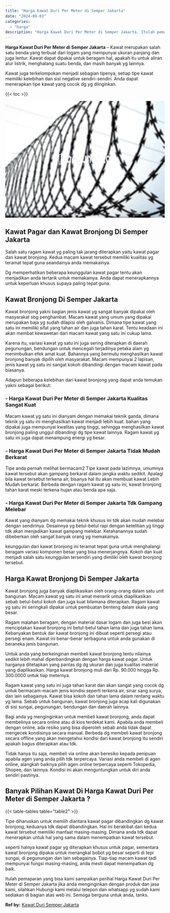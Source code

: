 ```yaml
---
title: "Harga Kawat Duri Per Meter di Semper Jakarta"
date: "2024-09-03"
categories: 
  - "harga"
description: "Harga Kawat Duri Per Meter di Semper Jakarta. Itulah pemaparan yang bisa kami sampaikan perihal Harga Kawat Duri Per Meter di Semper Jakarta jika anda mengin..."
---
```


**Harga Kawat Duri Per Meter di Semper Jakarta** – Kawat merupakan salah satu benda yang terbuat dari logam yang mempunyai ukuran panjang dan juga lentur. Kawat dapat dipakai untuk beragam hal, apakah itu untuk aliran alur listrik, menghalang suatu benda, dan masih banyak yg lainnya.

Kawat juga terkelompokan menjadi sebagian tipenya, setiap tipe kawat memiliki kelebihan dan sisi negative sendiri-sendiri. Anda dapat menerapkan tipe kawat yang cocok dg yg diinginkan.

{{< toc >}}

![Harga Kawat Duri Per Meter di Semper Jakarta](/images/jual-kawat-murah44.png)

## Kawat Pagar dan Kawat Bronjong Di Semper Jakarta

Salah satu ragam kawat yg paling tak jarang diterapkan yaitu kawat pagar dan kawat bronjong. Kedua macam kawat tersebut memiliki kualitas yg teramat tepat guna seandainya anda memakainya.

Dg memperhatikan beberapa keunggulan kawat pagar tentu akan menjadikan anda tertarik untuk memakainya. Anda dapat menerapkannya untuk keperluan khusus supaya paling tepat guna.

## Kawat Bronjong Di Semper Jakarta

Kawat bronjong yakni bagian jenis kawat yg sangat banyak dipakai oleh masyarakat sbg penghambat. Macam kawat yang umum yang dipakai merupakan baja yg sudah dilapisi oleh galvanis. Dimana tipe kawat yang satu ini memiliki sifat yang tahan air dan juga tahan karat. Tentu keadaan ini akan membat kewawetan dari macam kawat yang satu ini cukup lama.

Karena itu, variasi kawat yg satu ini juga sering diterapkan di daerah pegunungan, bendungan untuk mencegah terjadinya petaka alam yg menimbulkan efek amat kuat. Bahannya yang bermutu menghasilkan kawat bronjong banyak dipilih oleh masyarakat. Macam mempunyai 2 lapisan, jenis kawat yg satu ini sangat kokoh dibandingi dengan macam kawat pada biasanya.

Adapun beberapa kelebihan dari kawat bronjong yang dapat anda temukan yakni sebagai berikut:

### \- Harga Kawat Duri Per Meter di Semper Jakarta Kualitas Sangat Kuat

Macam kawat yg satu ini dianyam dengan memakai teknik ganda, dimana teknik yg satu ini menghasilkan kawat menjadi lebih kuat. bahan yang dipakai juga mempunyai kwalitas yang tinggi, sehingga menghasilkan kawat bronjong paling unggul dibandingi dg tipe kawat lainnya. Ragam kawat yg satu ini juga dapat menampung energi yg besar.

### \- Harga Kawat Duri Per Meter di Semper Jakarta Tidak Mudah Berkarat

Tipe anda pernah melihat bermacam2 Tipe kawat pada lazimnya, umumnya kawat tersebut akan gampang berkarat dalam jangka waktu sedikit. Apalagi bila kawat tersebut terkena air, bisanya hal itu akan membuat kawat Lebih Mudah berkarat. Berbeda dengan ragam kawat yg satu ini, kawat bronjong tahan karat meski terkena hujan atau benda apa saja.

### \- Harga Kawat Duri Per Meter di Semper Jakarta Tdk Gampang Melebar

Kawat yang dianyam dg memakai teknik khusus ini tdk akan mudah melebar dengan sendirinya. Desainnya yg betul-betul rapi dengan ketelitian yg tinggi tdk akan menjadikan kawat gampang melebar. Ketahanannya sudah dibeberkan oleh sangat banyak orang yg memakainya.

keunggulan dari kawat bronjong ini teramat tepat guna untuk menghalangi beragam variasi komponen besar yang bisa menerjangnya. Kokoh dan kuat menjadi salah satu keunggulan tersendiri yang dimiliki oleh kawat bronjong tersebut.

## Harga Kawat Bronjong Di Semper Jakarta

Kawat bronjong juga banyak diaplikasikan oleh orang-orang dalam satu unit bangunan. Macam kawat yg satu ini amat menarik untuk diaplikasikan sebab betul-betul kokoh dan juga kuat bilamana diterapkan. Ragam kawat yg satu ini seringkali dipakai untuk pembuatan benteng dalam skala yang besar.

Ragam malahan beragam, dengan material dasar logam dan juga besi akan menciptakan kawat bronjong ini betul-betul tahan lama dan juga tahan lama. Kebanyakan bentuk dar kawat bronjong ini dibuat seperti persegi atau persegi enam. Kawat ini benar-benar serbaguna untuk anda gunakan di beraneka jenis bangunan.

Untuk anda yang berkeinginan membeli kawat bronjong tentu nilainya sedikit lebih mahal diperbandingkan dengan harga kawat pagar. Untuk harganya ditetapkan yang pantas dg dg ukuran dan juga kualitas material yang diaplikasikan. Harga kawat bronjong muli dari Rp. 90.000 hingga Rp. 300.0000 untuk tiap meternya.

Ragam kawat yang satu ini juga tahan karat dan akan sangat yang cocok dg untuk bermacam-macam jenis kondisi seperti terkena air, sinar sang surya, dan lain sebagainya. Kawat bisa kokoh dan tahan lama dalam rentang waktu yg lama. Sebab untuk bangunan, kawat bronjong juga acap kali digunakan di sisi sungai, pegunungan, bendungan dan daerah lainnya.

Bagi anda yg menginginkan untuk membeli kawat bronjong, anda dapat membelinya secara online atau di kios terdekat kami. Apabila anda membeli dengan online, ada resiko yang bisa diperoleh sebab anda tidak dapat mengecek kondisinya secara manual. Berbeda dg membeli kawat bronjong secara offline yang akan mengetahui kondisi dari kawat bronjong itu sendiri apakah bagus diterapkan atau tdk.

Tidak hanya itu saja, membeli via online akan beresiko kepada penipuan apabila agen yang anda pilih tdk terpercaya. Variasi anda membeli di agen online, alangkah baiknya pilih agen online terpercaya seperti Tokopedia, Shopee, dan lainnya. Kondisi ini akan menguntungkan untuk diri anda sendiri pastinya.

## Banyak Pilihan Kawat Di Harga Kawat Duri Per Meter di Semper Jakarta ?

{{< table-tables table="table2" >}}

Tipe diharuskan untuk memlih diantara kawat pagar dibandingkan dg kawat bronjong, keduanya tdk dapat dibandingkan. Hal ini berakibat dari kedua kawat tersebut memiliki manfaat masing-masing. Dimana anda tdk dapat menerapkan untuk hal yang sama dalam menempatkan kawat tersebut.

seperti halnya kawat pagar yg diterapkan khusus untuk pagar, sementara kawat bronjong dipakai untuk menangkal bobot yg besar seperti di tepi sungai, di pegunungan dan lain sebagainya. Tiap-tiap macam kawat tadi mempunyai fungsi masing-masing, anda mesti dapat menempatkan dg baik.

Itulah pemaparan yang bisa kami sampaikan perihal Harga Kawat Duri Per Meter di Semper Jakarta jika anda menginginkan dengan produk dan jasa kami, silahkan Hubungi kami melalui telepon dan whatsapp yg sudah kami sediakan di bagian atas web ini. Semoga berguna untuk anda, tanks.

**Ref by:** [Kawat Duri Semper Jakarta](https://id.wikipedia.org/wiki/Kawat)
